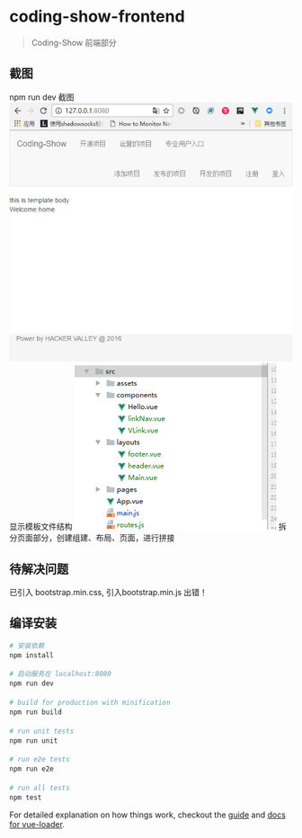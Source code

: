# coding-show-frontend

> Coding-Show 前端部分

## 截图
npm run dev 截图
![基本View](./doc/screenshots/baseView.png)
显示模板文件结构
![文件结构](./doc/screenshots/fileStuc.png)
拆分页面部分，创建组建、布局、页面，进行拼接

## 待解决问题

已引入 bootstrap.min.css, 引入bootstrap.min.js 出错！

## 编译安装

``` bash
# 安装依赖
npm install

# 启动服务在 localhost:8080
npm run dev

# build for production with minification
npm run build

# run unit tests
npm run unit

# run e2e tests
npm run e2e

# run all tests
npm test
```

For detailed explanation on how things work, checkout the [guide](http://vuejs-templates.github.io/webpack/) and [docs for vue-loader](http://vuejs.github.io/vue-loader).
